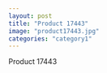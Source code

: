 ```yaml
---
layout: post
title: "Product 17443"
image: "product17443.jpg"
categories: "category1"
---
```

Product 17443

